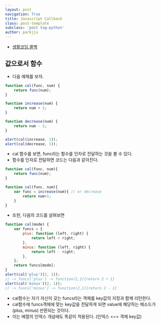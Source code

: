 ```yaml
---
layout: post
navigation: True
title: Javascript Callback
class: post-template
subclass: 'post tag-python'
author: parkjju
---
```


-   [생활코딩 콜백](https://www.youtube.com/watch?v=zGBkPTwydeg&t=1s)

## 값으로서 함수

-   다음 예제를 보자.

```js
function cal(func, num) {
    return func(num);
}

function increase(num) {
    return num + 1;
}

function decrease(num) {
    return num - 1;
}

alert(cal(increase, 1));
alert(cal(decrease, 1));
```

-   cal 함수를 보면, func라는 함수를 인자로 전달하는 것을 볼 수 있다.
-   함수를 인자로 전달하면 코드는 다음과 같아진다.

```js
function cal(func, num){
    return func(num);
}

function cal(func, num){
    var func = increase(num){ // or decrease
        return num+1;
    }
}
```

-   또한, 다음의 코드를 살펴보면

```js
function cal(mode) {
    var funcs = {
        plus: function (left, right) {
            return left + right;
        },
        minus: function (left, right) {
            return left - right;
        },
    };
    return funcs[mode];
}
alert(cal('plus')(2, 1));
// -> funcs['plus'] -> function(2,1){return 2 + 1}
alert(cal('minus')(2, 1));
// -> funcs['minus'] -> function(2,1){return 2 - 1}
```

-   cal함수는 자기 자신이 갖는 funcs라는 객체를 key값의 지정과 함께 리턴한다.
-   cal함수에 funcs객체에 맞는 key값을 전달하게 되면 value에 해당하는 메소드가 (plus, minus) 반환되는 것이다.
-   이는 배열의 인덱스 개념에도 똑같이 적용된다. (인덱스 <=> 객체 key값)
